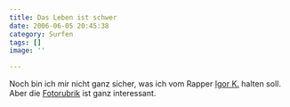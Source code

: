 ```yaml
---
title: Das Leben ist schwer
date: 2006-06-05 20:45:38
category: Surfen
tags: []
image: ''

---
```


Noch bin ich mir nicht ganz sicher, was ich vom Rapper [Igor K.](http://www.igork.de) halten soll. Aber die [Fotorubrik](http://www.igork.de/fotos.html)  ist ganz interessant.
